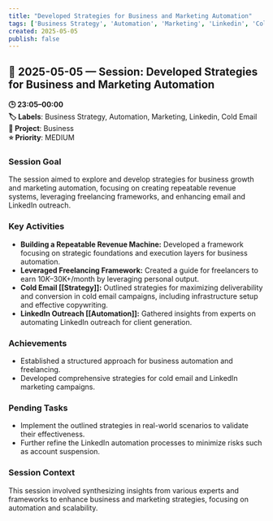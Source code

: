 ```yaml
---
title: "Developed Strategies for Business and Marketing Automation"
tags: ['Business Strategy', 'Automation', 'Marketing', 'Linkedin', 'Cold Email']
created: 2025-05-05
publish: false
---
```


## 📅 2025-05-05 — Session: Developed Strategies for Business and Marketing Automation

**🕒 23:05–00:00**  
**🏷️ Labels**: Business Strategy, Automation, Marketing, Linkedin, Cold Email  
**📂 Project**: Business  
**⭐ Priority**: MEDIUM  


### Session Goal
The session aimed to explore and develop strategies for business growth and marketing automation, focusing on creating repeatable revenue systems, leveraging freelancing frameworks, and enhancing email and LinkedIn outreach.

### Key Activities
- **Building a Repeatable Revenue Machine:** Developed a framework focusing on strategic foundations and execution layers for business automation.
- **Leveraged Freelancing Framework:** Created a guide for freelancers to earn $10K–$30K+/month by leveraging personal output.
- **Cold Email [[Strategy]]:** Outlined strategies for maximizing deliverability and conversion in cold email campaigns, including infrastructure setup and effective copywriting.
- **LinkedIn Outreach [[Automation]]:** Gathered insights from experts on automating LinkedIn outreach for client generation.

### Achievements
- Established a structured approach for business automation and freelancing.
- Developed comprehensive strategies for cold email and LinkedIn marketing campaigns.

### Pending Tasks
- Implement the outlined strategies in real-world scenarios to validate their effectiveness.
- Further refine the LinkedIn automation processes to minimize risks such as account suspension.

### Session Context
This session involved synthesizing insights from various experts and frameworks to enhance business and marketing strategies, focusing on automation and scalability.
